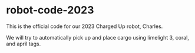 # robot-code-2023

This is the official code for our 2023 Charged Up robot, Charles.

We will try to automatically pick up and place cargo using limelight 3, coral, and april tags.